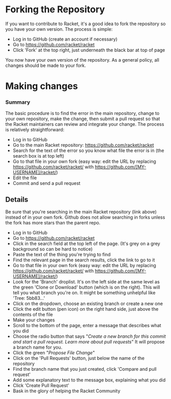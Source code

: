 # Forking the Repository

If you want to contribute to Racket, it's a good idea to fork the repository so	you have your own version.  The process is simple:

* Log in to GitHub (create an account if necessary)
* Go to https://github.com/racket/racket
* Click 'Fork' at the top right, just underneath the black bar at top of page
 
You now have your own version of the repository.  As a general policy, all changes should be made to your fork.

# Making changes
### Summary
The basic procedure is to find the error in the main repository, change to your own repository, make the change, then submit a pull request so that the Racket maintainers can review and integrate your change.  The process is relatively straightforward:
* Log in to GitHub
* Go to the main Racket repository:  https://github.com/racket/racket
* Search for the text of the error so you know what file the error is in (the search box is at top left)
* Go to that file in your own fork (easy way:  edit the URL by replacing https://github.com/racket/racket/ with https://github.com/[MY-USERNAME]/racket/)
* Edit the file
* Commit and send a pull request

## Details
Be sure that you're searching in the main Racket repository (link above) instead of in your own fork.  Github does not allow searching in forks unless the fork has more stars than the parent repo.
* Log in to GitHub
* Go to https://github.com/racket/racket
* Click in the search field at the top left of the page.  (It's grey on a grey background so can be hard to notice)
* Paste the text of the thing you're trying to find
* Find the relevant page in the search results, click the link to go to it
* Go to that file in your own fork (easy way:  edit the URL by replacing https://github.com/racket/racket/ with https://github.com/[MY-USERNAME]/racket/)
* Look for the 'Branch' droplist.  It's on the left side at the same level as the green 'Clone or Download' button (which is on the right).  This will tell you what branch you're on. It might be something unhelpful like 'Tree: 5bb83...'
* Click on the dropdown, choose an existing branch or create a new one
* Click the edit button (pen icon) on the right hand side, just above the contents of the file
* Make your changes
* Scroll to the bottom of the page, enter a message that describes what you did
* Choose the radio button that says "*Create a new branch for this commit and start a pull request. Learn more about pull requests*"  It will propose a branch name for you.
* Click the green "*Propose File Change*"
* Click on the 'Pull Requests' button, just below the name of the repository
* Find the branch name that you just created, click 'Compare and pull request'
* Add some explanatory text to the message box, explaining what you did
* Click 'Create Pull Request'
* Bask in the glory of helping the Racket Community

